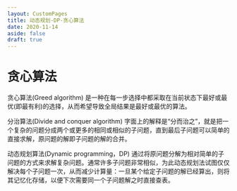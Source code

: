 ```yaml
---
layout: CustomPages
title: 动态规划-DP-贪心算法
date: 2020-11-14
aside: false
draft: true
---
```


# 贪心算法

贪心算法(Greed algorithm) 是一种在每一步选择中都采取在当前状态下最好或最优(即最有利)的选择，从而希望导致全局结果是最好或最优的算法。

分治算法(Divide and conquer algorithm) 字面上的解释是“分而治之”，就是把一个复杂的问题分成两个或更多的相同或相似的子问题，直到最后子问题可以简单的直接求解，原问题的解即子问题的解的合并。

动态规划算法(Dynamic programming，DP) 通过将原问题分解为相对简单的子问题的方式来求解复杂问题。通常许多子问题非常相似，为此动态规划法试图仅仅解决每个子问题一次，从而减少计算量：一旦某个给定子问题的解已经算出，则将其记忆化存储，以便下次需要同一个子问题解之时直接查表。
